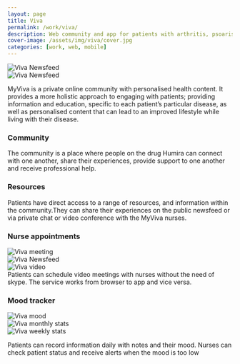 ```yaml
---
layout: page
title: Viva
permalink: /work/viva/
description: Web community and app for patients with arthritis, psoaris and crohns.
cover-image: /assets/img/viva/cover.jpg
categories: [work, web, mobile]
---
```


<div class="row outline">
  <div class="col-xs-12 col-sm-6">
    <img src="/assets/img/viva/app-newsfeed.png" alt="Viva Newsfeed"  >
  </div>
  <div class="col-xs-12 col-sm-6">
    <img src="/assets/img/viva/app-meeting.png" alt="Viva Newsfeed"  >
  </div>
</div>


MyViva is a private online community with personalised health content. It provides a more holistic approach to engaging with patients; providing information and education, specific to each patient’s particular disease, as well as personalised content that can lead to an improved lifestyle while living with their disease.


### Community

The community is a place where people on the drug Humira can connect with one another, share their experiences, provide support to one another and receive professional help.

### Resources

Patients have direct access to a range of resources, and information within the community.They can share their experiences on the public newsfeed or via private chat or video conference with the MyViva nurses.


### Nurse appointments
<div class="row outline">
  <div class="col-xs-12 col-sm-4">
    <img src="/assets/img/viva/app-meeting.png" alt="Viva meeting">
  </div>
  <div class="col-xs-12 col-sm-4">
    <img src="/assets/img/viva/app-meeting-reschedule.png" alt="Viva Newsfeed">
  </div>
  <div class="col-xs-12 col-sm-4">
    <img src="/assets/img/viva/app-video.png" alt="Viva video">
  </div>
</div>
Patients can schedule video meetings with nurses without the need of skype. The service works from browser to app and vice versa.


### Mood tracker
<div class="row outline">
  <div class="col-xs-12 col-sm-4">
    <img src="/assets/img/viva/app-your-mood.png" alt="Viva mood">
  </div>
  <div class="col-xs-12 col-sm-4">
    <img src="/assets/img/viva/app-stats-month.png" alt="Viva monthly stats">
  </div>
  <div class="col-xs-12 col-sm-4">
    <img src="/assets/img/viva/app-stats-week.png" alt="Viva weekly stats">
  </div>
</div>

Patients can record information daily with notes and their mood. Nurses can check patient status and receive alerts when the mood is too low
